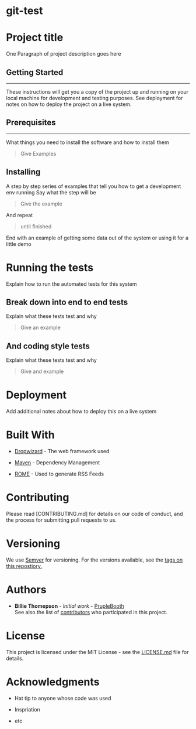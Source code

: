 # git-test
# Project title
One Paragraph of project description goes here  
## Getting Started
---
These instructions will get you a copy of the project up and running on your local machine for development and testing purposes. See deployment for notes on how to deploy the project on a live system.  
## Prerequisites
---
What things you need to install the software and how to install them  
> Give Examples  
## Installing  
A step by step series of examples that tell you how to get a development env running Say what the step will be  
> Give the example  
  
  And repeat  
  > until finished  
  
  End with an example of getting some data out of the system or using it for a little demo  
# Running the tests  
Explain how to run the automated tests for this system  
## Break down into end to end tests  
Explain what these tests test and why  
> Give an example  

## And coding style tests  
Explain what these tests test and why  
> Give and example  

# Deployment  
Add additional notes about how to deploy this on a live system  
# Built With  
+ [Dropwizard](http://www.dropwizard.io/1.0.2/docs/) - The web framework used
- [Maven](https://maven.apache.org/) - Dependency Management  

- [ROME](https://rometools.github.io/rome/) - Used to generate RSS Feeds  
# Contributing  
Please read [CONTRIBUTING.md] for details on our code of conduct, and the process for submitting pull requests to us.  
# Versioning  
We use [Semver](http://semver.org/) for versioning. For the versions available, see the [tags on this repostiory.](https://github.com/your/project/tags)  
# Authors  
* **Billie Thomepson** - _lnitial work_ - [PrupleBooth](https://github.com/PurpleBooth)  
See also the list of [contributors](https://github.com/your/project/contributors) who participated in this project.  
# License  
This project is licensed under the MIT License - see the [LICENSE.md](https://medium.com/media/LICENSE.md) file for details.  
# Acknowledgments  
* Hat tip to anyone whose code was used  
+ Inspriation  
- etc




































